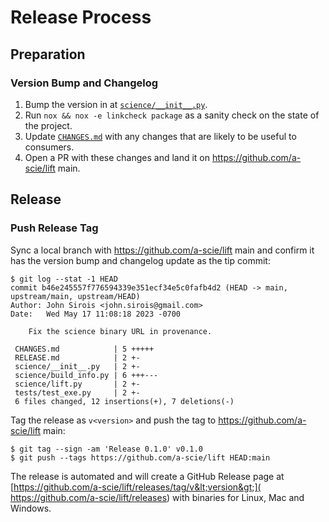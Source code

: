 # Release Process

## Preparation

### Version Bump and Changelog

1. Bump the version in at [`science/__init__.py`](science/__init__.py).
2. Run `nox && nox -e linkcheck package` as a sanity check on the state of the project.
3. Update [`CHANGES.md`](CHANGES.md) with any changes that are likely to be useful to consumers.
4. Open a PR with these changes and land it on https://github.com/a-scie/lift main.

## Release

### Push Release Tag

Sync a local branch with https://github.com/a-scie/lift main and confirm it has the version bump
and changelog update as the tip commit:

```
$ git log --stat -1 HEAD
commit b46e245557f776594339e351ecf34e5c0fafb4d2 (HEAD -> main, upstream/main, upstream/HEAD)
Author: John Sirois <john.sirois@gmail.com>
Date:   Wed May 17 11:08:18 2023 -0700

    Fix the science binary URL in provenance.

 CHANGES.md            | 5 +++++
 RELEASE.md            | 2 +-
 science/__init__.py   | 2 +-
 science/build_info.py | 6 +++---
 science/lift.py       | 2 +-
 tests/test_exe.py     | 2 +-
 6 files changed, 12 insertions(+), 7 deletions(-)
```

Tag the release as `v<version>` and push the tag to https://github.com/a-scie/lift main:

```
$ git tag --sign -am 'Release 0.1.0' v0.1.0
$ git push --tags https://github.com/a-scie/lift HEAD:main
```

The release is automated and will create a GitHub Release page at
[https://github.com/a-scie/lift/releases/tag/v&lt;version&gt;](
https://github.com/a-scie/lift/releases) with binaries for Linux, Mac and Windows.
